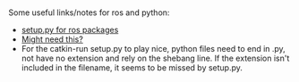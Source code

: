 #

Some useful links/notes for ros and python:

- [setup.py for ros packages](http://docs.ros.org/en/melodic/api/catkin/html/user_guide/setup_dot_py.html)
- [Might need this?](https://docs.ros.org/en/foxy/How-To-Guides/Using-Python-Packages.html)
- For the catkin-run setup.py to play nice, python files need to end in .py, not have no extension and rely on the shebang line. If the extension isn't included in the filename, it seems to be missed by setup.py.

